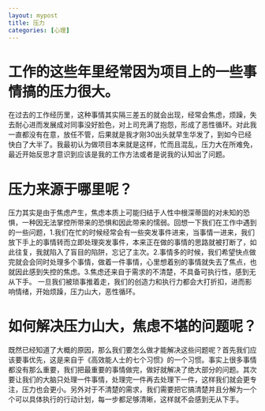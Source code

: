```yaml
---
layout: mypost
title: 压力
categories: [心理]
---
```


# **工作的这些年里经常因为项目上的一些事情搞的压力很大。**
在过去的工作经历里，这种事情其实隔三差五的就会出现，经常会焦虑，烦躁，失去耐心进而发展成对同事没好脸色，对上司充满了抱怨，形成了恶性循环。对此我一直都没有在意，放任不管，后果就是我才刚30出头就早生华发了，到如今已经快白了大半了。我最初认为做项目本来就是这样，忙而且混乱，压力大在所难免，最近开始反思才意识到应该是我的工作方法或者是说我的认知出了问题。

# **压力来源于哪里呢？**
压力其实是由于焦虑产生，焦虑本质上可能归结于人性中根深蒂固的对未知的恐惧，一种因无法掌控所带来的恐惧和因此带来的懦弱。回想一下我们在工作中遇到的一些问题，1.我们在忙的时候经常会有一些突发事件进来，当事情一进来，我们放下手上的事情转而立即处理突发事件，本来正在做的事情的思路就被打断了，如此往复，我就陷入了盲目的陷阱，忘记了主次。2.事情多的时候，我们希望快点做完就会会同时处理多个事情，做着一件事情，心里想着别的事情就失去了焦点，也就因此感到失控的焦虑。3.焦虑还来自于需求的不清楚，不具备可执行性，感到无从下手。
一旦我们被琐事推着走，我们的创造力和执行力都会大打折扣，进而影响情绪，开始烦躁，压力山大，恶性循环。

# **如何解决压力山大，焦虑不堪的问题呢？**
既然已经知道了大概的原因，那么我们要怎么做才能解决这些问题呢？首先我们应该要事优先，这是来自于《高效能人士的七个习惯》的一个习惯。事实上很多事情都没有那么重要，我们把最重要的事情做完，做好就解决了绝大部分的问题。其次要让我们的大脑只处理一件事情，处理完一件再去处理下一件，这样我们就会更专注，压力也会更小。另外对于不清楚的需求，我们需要把它搞清楚并且分解为一个个可以具体执行的行动计划，每一步都足够清晰，这样就不会感到无从下手。




